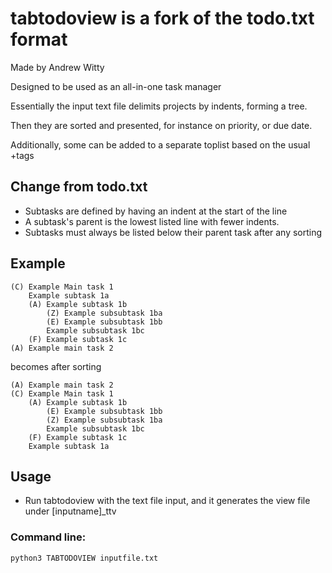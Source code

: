 # tabtodoview is a fork of the todo.txt format
Made by Andrew Witty

Designed to be used as an all-in-one task manager

Essentially the input text file delimits projects by indents, forming a tree.

Then they are sorted and presented, for instance on priority, or due date.

Additionally, some can be added to a separate toplist based on the usual +tags

## Change from todo.txt
- Subtasks are defined by having an indent at the start of the line
- A subtask's parent is the lowest listed line with fewer indents.
- Subtasks must always be listed below their parent task after any sorting

## Example

    (C) Example Main task 1
    	Example subtask 1a
    	(A) Example subtask 1b
    		(Z) Example subsubtask 1ba
    		(E) Example subsubtask 1bb
    		Example subsubtask 1bc
    	(F) Example subtask 1c
    (A) Example main task 2

becomes after sorting

    (A) Example main task 2
    (C) Example Main task 1
    	(A) Example subtask 1b
    		(E) Example subsubtask 1bb
    		(Z) Example subsubtask 1ba
    		Example subsubtask 1bc
    	(F) Example subtask 1c
    	Example subtask 1a


## Usage
 - Run tabtodoview with the text file input, and it generates the view file under [inputname]_ttv

### Command line:

    python3 TABTODOVIEW inputfile.txt

